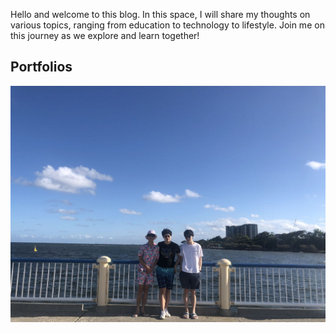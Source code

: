 Hello and welcome to this blog. In this space, I will share my thoughts on various topics, ranging from education to technology to lifestyle. Join me on this journey as we explore and learn together!


## Portfolios


<img src="images/cloud.jpeg" alt="cloud">


